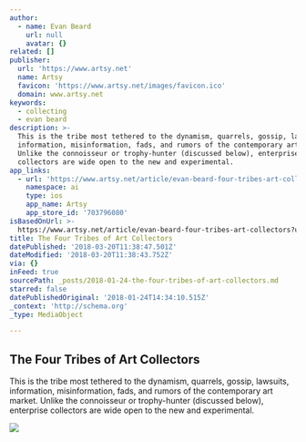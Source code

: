 ```yaml
---
author:
  - name: Evan Beard
    url: null
    avatar: {}
related: []
publisher:
  url: 'https://www.artsy.net'
  name: Artsy
  favicon: 'https://www.artsy.net/images/favicon.ico'
  domain: www.artsy.net
keywords:
  - collecting
  - evan beard
description: >-
  This is the tribe most tethered to the dynamism, quarrels, gossip, lawsuits,
  information, misinformation, fads, and rumors of the contemporary art market.
  Unlike the connoisseur or trophy-hunter (discussed below), enterprise
  collectors are wide open to the new and experimental.
app_links:
  - url: 'https://www.artsy.net/article/evan-beard-four-tribes-art-collectors'
    namespace: ai
    type: ios
    app_name: Artsy
    app_store_id: '703796080'
isBasedOnUrl: >-
  https://www.artsy.net/article/evan-beard-four-tribes-art-collectors?utm_medium=email&utm_source=11995862-newsletter-editorial-daily-01-23-18&utm_campaign=editorial&utm_content=st-S
title: The Four Tribes of Art Collectors
datePublished: '2018-03-20T11:38:47.501Z'
dateModified: '2018-03-20T11:38:43.752Z'
via: {}
inFeed: true
sourcePath: _posts/2018-01-24-the-four-tribes-of-art-collectors.md
starred: false
datePublishedOriginal: '2018-01-24T14:34:10.515Z'
_context: 'http://schema.org'
_type: MediaObject

---
```

<article style=""><h1>The Four Tribes of Art Collectors</h1><p>This is the tribe most tethered to the dynamism, quarrels, gossip, lawsuits, information, misinformation, fads, and rumors of the contemporary art market. Unlike the connoisseur or trophy-hunter (discussed below), enterprise collectors are wide open to the new and experimental.</p><img src="https://artsy-media-uploads.s3.amazonaws.com/zX3uBSiS9lqGNZVBI8ZowQ%2FFour+tribes+thumb+2.jpg" /></article>